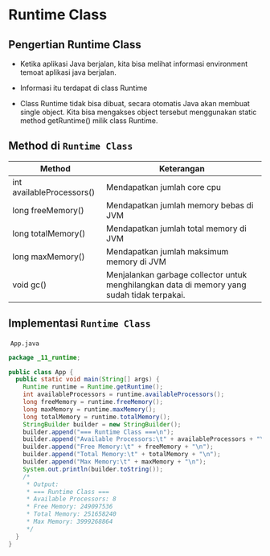 # Runtime Class

## Pengertian Runtime Class

- Ketika aplikasi Java berjalan, kita bisa melihat informasi environment temoat aplikasi java berjalan.

- Informasi itu terdapat di class Runtime

- Class Runtime tidak bisa dibuat, secara otomatis Java akan membuat single object. Kita bisa mengakses object tersebut menggunakan static method getRuntime() milik class Runtime.

## Method di `Runtime Class`

| Method                    | Keterangan                                                                                  |
| ------------------------- | ------------------------------------------------------------------------------------------- |
| int availableProcessors() | Mendapatkan jumlah core cpu                                                                 |
| long freeMemory()         | Mendapatkan jumlah memory bebas di JVM                                                      |
| long totalMemory()        | Mendapatkan jumlah total memory di JVM                                                      |
| long maxMemory()          | Mendapatkan jumlah maksimum memory di JVM                                                   |
| void gc()                 | Menjalankan garbage collector untuk menghilangkan data di memory yang sudah tidak terpakai. |

## Implementasi `Runtime Class`

 `App.java`

```java
package _11_runtime;

public class App {
  public static void main(String[] args) {
    Runtime runtime = Runtime.getRuntime();
    int availableProcessors = runtime.availableProcessors();
    long freeMemory = runtime.freeMemory();
    long maxMemory = runtime.maxMemory();
    long totalMemory = runtime.totalMemory();
    StringBuilder builder = new StringBuilder();
    builder.append("=== Runtime Class ===\n");
    builder.append("Available Processors:\t" + availableProcessors + "\n");
    builder.append("Free Memory:\t" + freeMemory + "\n");
    builder.append("Total Memory:\t" + totalMemory + "\n");
    builder.append("Max Memory:\t" + maxMemory + "\n");
    System.out.println(builder.toString());
    /*
     * Output:
     * === Runtime Class ===
     * Available Processors: 8
     * Free Memory: 249097536
     * Total Memory: 251658240
     * Max Memory: 3999268864
     */
  }
}
```
